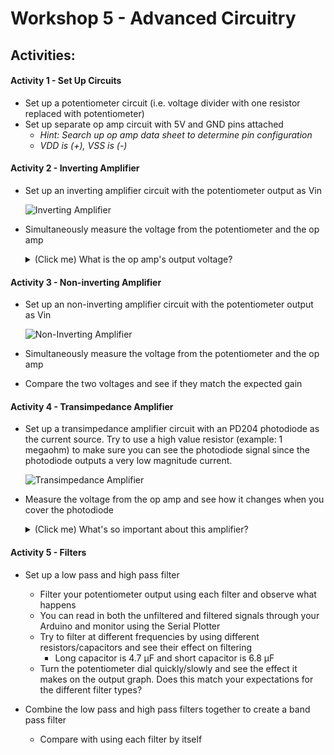 # Workshop 5 - Advanced Circuitry

## Activities:

#### Activity 1 - Set Up Circuits
* Set up a potentiometer circuit (i.e. voltage divider with one resistor replaced with potentiometer)
* Set up separate op amp circuit with 5V and GND pins attached
  - *Hint: Search up op amp data sheet to determine pin configuration*
  - *VDD is (+), VSS is (-)*

#### Activity 2 - Inverting Amplifier
* Set up an inverting amplifier circuit with the potentiometer output as Vin

    ![Inverting Amplifier](https://bmesbuildteamucla.github.io/workshops/workshop-5--advanced-circuitry/inverting-amplifier-circuit-diagram.png)

* Simultaneously measure the voltage from the potentiometer and the op amp
  <details>
  <summary>(Click me) What is the op amp's output voltage?</summary>
  <br>
  The op amp's output voltage is 0V
  <br>
  <br>
      <details>
      <summary>Why? (Think before opening)</summary>
      <br>
      An op amp can only produce an output voltage within the range of voltages that it's supplied with (ex: 0V - 5V). By using an inverting amplifier, you are telling the op amp to produce a negative output voltage. However, the lowest voltage it is supplied with is 0V, so the output voltage is 0V. (This should hold true for low voltages, but since the Arduino has limitations, there may be a signal present at higher input voltages.)
      <br>
      </details>
  </details>

#### Activity 3 - Non-inverting Amplifier
* Set up an non-inverting amplifier circuit with the potentiometer output as Vin

    ![Non-Inverting Amplifier](https://bmesbuildteamucla.github.io/workshops/workshop-5--advanced-circuitry/non-inverting-amplifier-circuit-diagram.png)
* Simultaneously measure the voltage from the potentiometer and the op amp
* Compare the two voltages and see if they match the expected gain


#### Activity 4 - Transimpedance Amplifier
* Set up a transimpedance amplifier circuit with an PD204 photodiode as the current source. Try to use a high value resistor (example: 1 megaohm) to make sure you can see the photodiode signal since the photodiode outputs a very low magnitude current.

    ![Transimpedance Amplifier](https://bmesbuildteamucla.github.io/workshops/workshop-5--advanced-circuitry/transimpedance-amplifier-circuit-diagram.png)

* Measure the voltage from the op amp and see how it changes when you cover the photodiode
  <details>
  <summary>(Click me) What's so important about this amplifier?</summary>
  <br>
  This is the basis of our Pulse Ox circuit! Place your finger on the photodiode and shine a red LED on top of your fingernail. Keep everything steady and see if you can detect your pulse!
  <br>
  <br>
      
  </details>

#### Activity 5 - Filters
* Set up a low pass and high pass filter
  - Filter your potentiometer output using each filter and observe what happens
  - You can read in both the unfiltered and filtered signals through your Arduino and monitor using the Serial Plotter
  - Try to filter at different frequencies by using different resistors/capacitors and see their effect on filtering
    - Long capacitor is 4.7 μF and short capacitor is 6.8 μF
  - Turn the potentiometer dial quickly/slowly and see the effect it makes on the output graph. Does this match your expectations for the different filter types?
  
* Combine the low pass and high pass filters together to create a band pass filter
  - Compare with using each filter by itself


<!--
## Solutions:
#### Activity 3 - Non-inverting Amplifier
* Circuit:

    ![Circuit](https://bmesbuildteamucla.github.io/workshops/workshop-5--advanced-circuitry/non-inverting-amplifier-arduino-circuit.png)
    
* Code:
    ```c++
    void setup()
    {
      Serial.begin(9600);
    }

    void loop()
    {
      Serial.print("Original: ");
      Serial.print(analogRead(A0));
      Serial.print("	");
      Serial.print("Amplified: ");
      Serial.println(analogRead(A2));
    }
    ```

#### Activity 4 - Transimpedance Amplifier
* Circuit:

    ![Circuit](https://bmesbuildteamucla.github.io/workshops/workshop-5--advanced-circuitry/transimpedance-amplifier-arduino-circuit.png)
    
* Code:
    ```c++
    void setup()
    {
      Serial.begin(9600);
    }

    void loop()
    {
      Serial.println(analogRead(A2));
    }
    ```
-->

